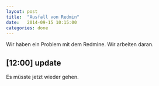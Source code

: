 ```yaml
---
layout: post
title:  "Ausfall von Redmin"
date:   2014-09-15 10:15:00
categories: done
---
```


Wir haben ein Problem mit dem Redmine. Wir arbeiten daran.

[12:00] update
--------------

Es müsste jetzt wieder gehen.
